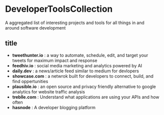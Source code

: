 # DeveloperToolsCollection
A aggregated list of interesting projects and tools for all things in and around software development 

## title
- **tweethunter.io** : a way to automate, schedule, edit, and target your tweets for maximum impact and response
- **feedhiv.io** : social media marketing and analytics powered by AI
- **daily.dev** : a news/article feed similar to medium for devlopers
- **showcase.com** : a netwrok built for developers to connect, build, and find oppertunities
- **plausible.io** : an open source and privacy friendly alternative to google analytics for website traffic analysis
- **treblle.com** : Understand what applications are using your APIs and how often
- **hasnode** : A developer blogging platform
